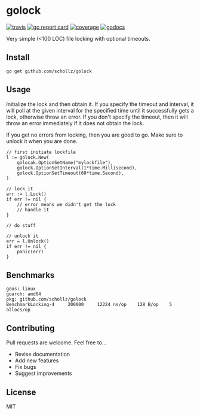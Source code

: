# golock

[![travis](https://travis-ci.org/schollz/golock.svg?branch=master)](https://travis-ci.org/schollz/golock) 
[![go report card](https://goreportcard.com/badge/github.com/schollz/golock)](https://goreportcard.com/report/github.com/schollz/golock) 
[![coverage](https://img.shields.io/badge/coverage-100%25-brightgreen.svg)](https://gocover.io/github.com/schollz/golock)
[![godocs](https://godoc.org/github.com/schollz/golock?status.svg)](https://godoc.org/github.com/schollz/golock) 

Very simple (<100 LOC) file locking with optional timeouts. 


## Install

```
go get github.com/schollz/golock
```

## Usage 

Initialize the lock and then obtain it. If you specify the timeout and interval, it will poll at the given interval for the specified time until it successfully gets a lock, otherwise throw an error. If you don't specify the timeout, then it will throw an error immediately if it does not obtain the lock.

If you get no errors from locking, then you are good to go. Make sure to unlock it when you are done.

```golang
// first initiate lockfile
l := golock.New(
    golocak.OptionSetName("mylockfile"), 
    golock.OptionSetInterval(1*time.Millisecond), 
    golock.OptionSetTimeout(60*time.Second),
)

// lock it
err := l.Lock()
if err != nil {
    // error means we didn't get the lock
    // handle it
}

// do stuff

// unlock it
err = l.Unlock()
if err != nil {
    panic(err)
}
```

## Benchmarks

```
goos: linux
goarch: amd64
pkg: github.com/schollz/golock
BenchmarkLocking-4     200000     12224 ns/op    128 B/op    5 allocs/op
```

## Contributing

Pull requests are welcome. Feel free to...

- Revise documentation
- Add new features
- Fix bugs
- Suggest improvements

## License

MIT
